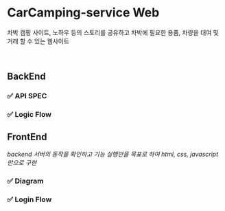 # CarCamping-service Web

차박 캠핑 사이트, 노하우 등의 스토리를 공유하고
차박에 필요한 용품, 차량을 대여 및 거래 할 수 있는 웹사이트

<br>

## BackEnd

### ✅ API SPEC

### ✅ Logic Flow

## FrontEnd

_backend 서버의 동작을 확인하고 기능 실행만을 목표로 하여 html, css, javascript만으로 구현_

### ✅ Diagram

### ✅ Login Flow

